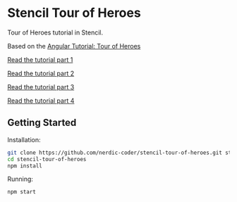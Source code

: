 # Stencil Tour of Heroes
Tour of Heroes tutorial in Stencil.

Based on the [Angular Tutorial: Tour of Heroes](https://angular.io/tutorial)

[Read the tutorial part 1](https://medium.com/@nerdic.coder/stencil-tutorial-tour-of-heroes-832a09ef3d82)

[Read the tutorial part 2](https://medium.com/@nerdic.coder/stencil-tutorial-tour-of-heroes-part-2-a6ed0b7b95ac)

[Read the tutorial part 3](https://medium.com/@nerdic.coder/stencil-tutorial-tour-of-heroes-part-3-9b0e128ee664)

[Read the tutorial part 4](https://medium.com/@nerdic.coder/stencil-tutorial-tour-of-heroes-part-4-1f8023542543)
## Getting Started

Installation:
```bash
git clone https://github.com/nerdic-coder/stencil-tour-of-heroes.git stencil-tour-of-heroes
cd stencil-tour-of-heroes
npm install
```

Running:
```bash
npm start
```
